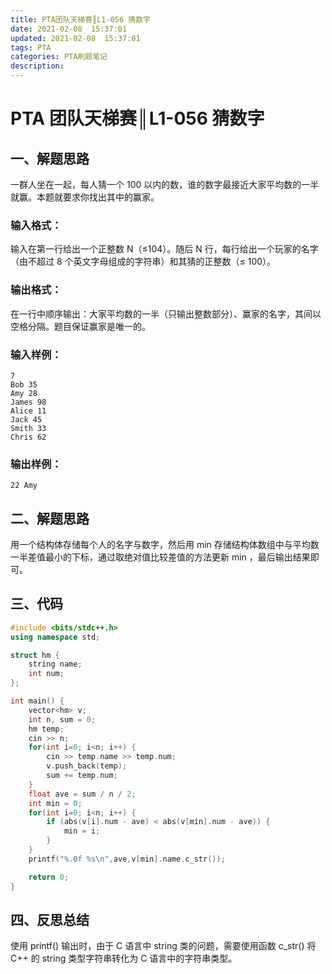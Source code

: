 ```yaml
---
title: PTA团队天梯赛║L1-056 猜数字
date: 2021-02-08  15:37:01
updated: 2021-02-08  15:37:01
tags: PTA
categories: PTA刷题笔记
description:
---
```


# PTA 团队天梯赛║L1-0**56 猜数字**

## 一、解题思路

一群人坐在一起，每人猜一个 100 以内的数，谁的数字最接近大家平均数的一半就赢。本题就要求你找出其中的赢家。

### 输入格式：

输入在第一行给出一个正整数 N（≤104）。随后 N 行，每行给出一个玩家的名字（由不超过 8 个英文字母组成的字符串）和其猜的正整数（≤ 100）。

### 输出格式：

在一行中顺序输出：大家平均数的一半（只输出整数部分）、赢家的名字，其间以空格分隔。题目保证赢家是唯一的。

### 输入样例：

```in
7
Bob 35
Amy 28
James 98
Alice 11
Jack 45
Smith 33
Chris 62
```

### 输出样例：

```out
22 Amy
```

## 二、解题思路

用一个结构体存储每个人的名字与数字，然后用 min 存储结构体数组中与平均数一半差值最小的下标，通过取绝对值比较差值的方法更新 min ，最后输出结果即可。

## 三、代码

```cpp
#include <bits/stdc++.h>
using namespace std;

struct hm {
    string name;
    int num;
};

int main() {
    vector<hm> v;
    int n, sum = 0;
    hm temp;
    cin >> n;
    for(int i=0; i<n; i++) {
        cin >> temp.name >> temp.num;
        v.push_back(temp);
        sum += temp.num;
    }
    float ave = sum / n / 2;
    int min = 0;
    for(int i=0; i<n; i++) {
        if (abs(v[i].num - ave) < abs(v[min].num - ave)) {
            min = i;
        }
    }
    printf("%.0f %s\n",ave,v[min].name.c_str());

    return 0;
}
```

## 四、反思总结

使用 printf() 输出时，由于 C 语言中 string 类的问题，需要使用函数 c_str() 将 C++ 的 string 类型字符串转化为 C 语言中的字符串类型。